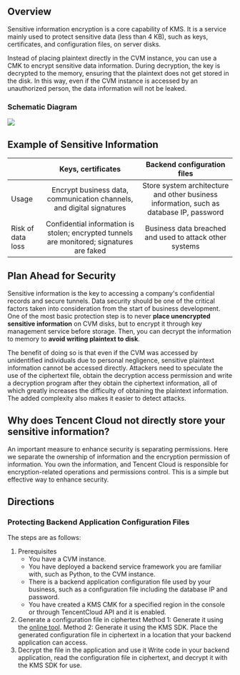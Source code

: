 ## Overview
Sensitive information encryption is a core capability of KMS. It is a service mainly used to protect sensitive data (less than 4 KB), such as keys, certificates, and configuration files, on server disks.

Instead of placing plaintext directly in the CVM instance, you can use a CMK to encrypt sensitive data information. During decryption, the key is decrypted to the memory, ensuring that the plaintext does not get stored in the disk. In this way, even if the CVM instance is accessed by an unauthorized person, the data information will not be leaked.

### Schematic Diagram
![](https://main.qcloudimg.com/raw/c83f3053bce1e98e0d6084847aa31bfd.png)


## Example of Sensitive Information

| | Keys, certificates | Backend configuration files |
|-|:-:|:-:|
| Usage | Encrypt business data, communication channels, and digital signatures | Store system architecture and other business information, such as database IP, password |
| Risk of data loss | Confidential information is stolen; encrypted tunnels are monitored; signatures are faked | Business data breached and used to attack other systems |

## Plan Ahead for Security
Sensitive information is the key to accessing a company's confidential records and secure tunnels. Data security should be one of the critical factors taken into consideration from the start of business development. One of the most basic protection step is to never **place unencrypted sensitive information** on CVM disks, but to encrypt it through key management service before storage. Then, you can decrypt the information to memory to **avoid writing plaintext to disk**.

The benefit of doing so is that even if the CVM was accessed by unidentified individuals due to personal negligence, sensitive plaintext information cannot be accessed directly. Attackers need to speculate the use of the ciphertext file, obtain the decryption access permission and write a decryption program after they obtain the ciphertext information, all of which greatly increases the difficulty of obtaining the plaintext information. The added complexity also makes it easier to detect attacks. 

## Why does Tencent Cloud not directly store your sensitive information?
An important measure to enhance security is separating permissions. Here we separate the ownership of information and the encryption permission of information. You own the information, and Tencent Cloud is responsible for encryption-related operations and permissions control. This is a simple but effective way to enhance security.

## Directions
### Protecting Backend Application Configuration Files

The steps are as follows:
1. Prerequisites
	- You have a CVM instance.
	- You have deployed a backend service framework you are familiar with, such as Python, to the CVM instance.
	- There is a backend application configuration file used by your business, such as a configuration file including the database IP and password.
	- You have created a KMS CMK for a specified region in the console or through TencentCloud API and it is enabled.
2. Generate a configuration file in ciphertext
	Method 1: Generate it using the [online tool](https://intl.cloud.tencent.com/document/product/1030/31973).
	Method 2: Generate it using the KMS SDK.
	Place the generated configuration file in ciphertext in a location that your backend application can access.
3. Decrypt the file in the application and use it
Write code in your backend application, read the configuration file in ciphertext, and decrypt it with the KMS SDK for use. 

